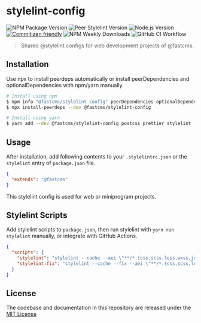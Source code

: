 # stylelint-config

![NPM Package Version](https://img.shields.io/npm/v/@fastcms/stylelint-config) ![Peer Stylelint Version](https://img.shields.io/npm/dependency-version/@fastcms/stylelint-config/peer/stylelint) ![Node.js Version](https://img.shields.io/node/v/@fastcms/stylelint-config) [![Commitizen friendly](https://img.shields.io/badge/commitizen-friendly-brightgreen.svg)](http://commitizen.github.io/cz-cli/) ![NPM Weekly Downloads](https://img.shields.io/npm/dw/@fastcms/stylelint-config) ![GitHub CI Workflow](https://github.com/fastcms/stylelint-config/actions/workflows/main.yml/badge.svg)

> Shared @stylelint configs for web development projects of @fastcms.

## Installation

Use npx to install peerdeps automatically or install peerDependencies and optionalDependencies with npm/yarn manually.

```bash
# Install using npm
$ npm info "@fastcms/stylelint-config" peerDependencies optionalDependencies
$ npx install-peerdeps --dev @fastcms/stylelint-config

# Install using yarn
$ yarn add --dev @fastcms/stylelint-config postcss prettier stylelint
```

## Usage

After installation, add following contents to your `.stylelintrc.json` or the `stylelint` entry of `package.json` file.

```json
{
  "extends": "@fastcms"
}
```

This stylelint config is used for web or miniprogram projects.

## Stylelint Scripts

Add stylelint scripts to `package.json`, then run stylelint with `yarn run stylelint` manually, or integrate with GitHub Actions.

```json
{
  "scripts": {
    "stylelint": "stylelint --cache --aei \"**/*.{css,scss,less,wxss,jsx,tsx}\"",
    "stylelint:fix": "stylelint --cache --fix --aei \"**/*.{css,scss,less,wxss,jsx,tsx}\""
  }
}
```

## License

The codebase and documentation in this repository are released under the [MIT License](./license)
